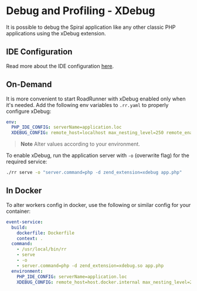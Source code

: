 # Debug and Profiling - XDebug

It is possible to debug the Spiral application like any other classic PHP applications using the xDebug extension.

## IDE Configuration

Read more about the IDE configuration [here](https://roadrunner.dev/docs/php-debugging).

## On-Demand

It is more convenient to start RoadRunner with xDebug enabled only when it's needed. Add the following env variables to
`.rr.yaml` to properly configure xDebug:

```yaml
env:
  PHP_IDE_CONFIG: serverName=application.loc
  XDEBUG_CONFIG: remote_host=localhost max_nesting_level=250 remote_enable=1 remote_connect_back=0 var_display_max_depth=5 idekey='PHPSTORM'
``` 

> **Note**
> Alter values according to your environment.

To enable xDebug, run the application server with `-o` (overwrite flag) for the required service:

```bash
./rr serve -o "server.command=php -d zend_extension=xdebug app.php"
```

## In Docker

To alter workers config in docker, use the following or similar config for your container:

```yaml
event-service:
  build:
    dockerfile: Dockerfile
    context: .
  command:
    - /usr/local/bin/rr
    - serve
    - -o
    - server.command=php -d zend_extension=xdebug.so app.php
  environment:
    PHP_IDE_CONFIG: serverName=application.loc
    XDEBUG_CONFIG: remote_host=host.docker.internal max_nesting_level=250 remote_enable=1 remote_connect_back=0 var_display_max_depth=5 idekey='PHPSTORM'
```
